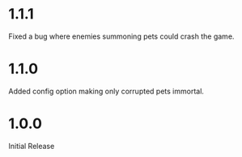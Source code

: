 # 1.1.1

Fixed a bug where enemies summoning pets could crash the game.

# 1.1.0

Added config option making only corrupted pets immortal.

# 1.0.0

Initial Release
